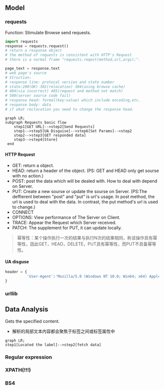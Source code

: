 ```toc
```

## Model
### requests
Function: Stimulate Browse send requests.
```python
import requests
response = requests.request()
# return a response object
# the method of requests is consistent with HTTP's Request
# there is a normal frame "requests.reqest(method,url,args);".

page_text = response.text
# web page's source
# Struction: 
# response line: protocal version and state number
# state:200(OK) 302(relocation) 304(using browse cache)
# 404(via incorrect) 405(request and method not match)
# 500(server source code fail)
# response head: formal(key:value) which include encoding,etc.
# response body: data
# if what reclocation you need to change the response head.
```

```mermaid
graph LR;
subgraph Requests basic flow
	step1[GET URL]-->step2[Send Requests]
	step1-->step5[UA Disguise]-->step6[Set Params]-->step2
	step2-->step3[GET responded data]
	step3-->step4[Store]
 end

```
#### HTTP Request
- GET: return a object.
- HEAD: return a header of the object.
(PS: GET and HEAD only get sourse with no action.)
- POST: post the data which will be dealed with. How to deal with depend on Server.
- PUT: Create a new sourse or update the sourse on Server.
(PS:The deffierent between "post" and "put" is url's usage. In post method, the url is used to deal with the data. In contrast, the put method's url is used to change.)
- CONNECT
- OPTIONS: View performance of The Server on Client.
- TRACE: Appear the Request which Server received.
- PATCH: The supplement for PUT, it can update locally.
>幂等性：某个操作执行一次的结果与执行N次的结果相同，称该操作具有幂等性，因此GET，HEAD，DELETE，PUT具有幂等性，而PUT不具备幂等性。

#### UA disguse
```python
header = {
		  'User-Agent':'Mozilla/5.0 (Windows NT 10.0; Win64; x64) AppleWebKit/537.36 (KHTML, like Gecko) Chrome/108.0.0.0 Safari/537.36 Edg/108.0.1462.54'
}
```

### urllib

## Data Analysis
Gets the specified content.
- 解析的局部文本内容都会聚焦于标签之间或标签属性中
```mermaid
graph LR;
step1[Located the label]-->step2[fetch data]
```
### Regular expression

### XPATH(!!!)
### BS4

